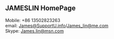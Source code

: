 ## JAMESLIN HomePage   

Mobile: +86 13502823263    
email: James@SupportU.info/James_lin@me.com    
Skype: James.lin@msn.com
